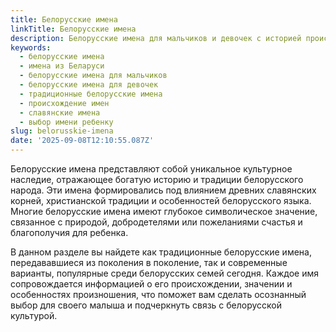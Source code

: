 ```yaml
---
title: Белорусские имена
linkTitle: Белорусские имена
description: Белорусские имена для мальчиков и девочек с историей происхождения. Традиционные и современные белорусские имена с значениями и характеристиками.
keywords:
  - белорусские имена
  - имена из Беларуси
  - белорусские имена для мальчиков
  - белорусские имена для девочек
  - традиционные белорусские имена
  - происхождение имен
  - славянские имена
  - выбор имени ребенку
slug: belorusskie-imena
date: '2025-09-08T12:10:55.087Z'
---
```


Белорусские имена представляют собой уникальное культурное наследие, отражающее богатую историю и традиции белорусского народа. Эти имена формировались под влиянием древних славянских корней, христианской традиции и особенностей белорусского языка. Многие белорусские имена имеют глубокое символическое значение, связанное с природой, добродетелями или пожеланиями счастья и благополучия для ребенка.

В данном разделе вы найдете как традиционные белорусские имена, передававшиеся из поколения в поколение, так и современные варианты, популярные среди белорусских семей сегодня. Каждое имя сопровождается информацией о его происхождении, значении и особенностях произношения, что поможет вам сделать осознанный выбор для своего малыша и подчеркнуть связь с белорусской культурой.
